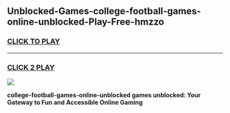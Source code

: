 
## Unblocked-Games-college-football-games-online-unblocked-Play-Free-hmzzo
<h3>
<a href="https://premium76.site?title=college-football-games-online-unblocked&ref=19M">CLICK TO PLAY</a></h3>
<hr>

<h3>
<a href="https://premium76.site?title=college-football-games-online-unblocked&ref=19M">CLICK 2 PLAY</a>
  
</h3>

<a href="https://premium76.site?title=college-football-games-online-unblocked&ref=19M"><img src="https://clearcache.store/games.png"></a>


**college-football-games-online-unblocked games unblocked: Your Gateway to Fun and Accessible Online Gaming**
